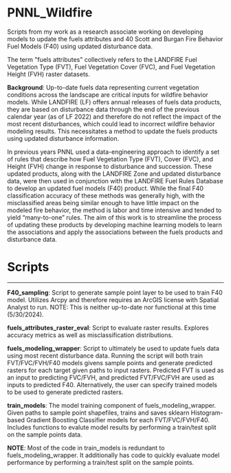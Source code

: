 # PNNL_Wildfire
Scripts from my work as a research associate working on developing models to update the fuels attributes and 40 Scott and Burgan Fire Behavior Fuel Models (F40) using updated disturbance data. 

The term "fuels attributes" collectively refers to the LANDFIRE Fuel Vegetation Type (FVT), Fuel Vegetation Cover (FVC), and Fuel Vegetation Height (FVH) raster datasets. 

__Background__: Up-to-date fuels data representing current vegetation conditions across the landscape are critical inputs for wildfire behavior models. While LANDFIRE (LF) offers annual releases of fuels data products, they are based on disturbance data through the end of the previous calendar year (as of LF 2022) and therefore do not reflect the impact of the most recent disturbances, which could lead to incorrect wildfire behavior modeling results. This necessitates a method to update the fuels products using updated disturbance information.

In previous years PNNL used a data-engineering approach to identify a set of rules that describe how Fuel Vegetation Type (FVT), Cover (FVC), and Height (FVH) change in response to disturbance and succession. These updated products, along with the LANDFIRE Zone and updated disturbance data, were then used in conjunction with the LANDFIRE Fuel Rules Database to develop an updated fuel models (F40) product. While the final F40 classification accuracy of these methods was generally high, with the misclassified areas being similar enough to have little impact on the modeled fire behavior, the method is labor and time intensive and tended to yield “many-to-one” rules. The aim of this work is to streamline the process of updating these products by developing machine learning models to learn the associations and apply the associations between the fuels products and disturbance data.  

# __Scripts__

-----

__F40_sampling__: Script to generate sample point layer to be used to train F40 model. Utilizes Arcpy and therefore requires an ArcGIS license with Spatial Analyst to run. NOTE: This is neither up-to-date nor functional at this time (5/30/2024). 

__fuels_attributes_raster_eval__: Script to evaluate raster results. Explores accuracy metrics as well as misclassification distributions.

__fuels_modeling_wrapper__: Script to ultimately be used to update fuels data using most recent disturbance data. Running the script will both train FVT/FVC/FVH/F40 models givens sample points and generate predicted rasters for each target given paths to input rasters. Predicted FVT is used as an input to predicting FVC/FVH, and predicted FVT/FVC/FVH are used as inputs to predicted F40. Alternatively, the user can specify trained models to be used to generate predicted rasters. 

__train_models__: The model training component of fuels_modeling_wrapper. Given paths to sample point shapefiles, trains and saves sklearn Histogram-based Gradient Boosting Classifier models for each FVT/FVC/FVH/F40. Includes functions to evalute model results by performing a train/test split on the sample points data.  

__NOTE__: Most of the code in train_models is redundant to fuels_modeling_wrapper. It additionally has code to quickly evaluate model performance by performing a train/test split on the sample points. 






